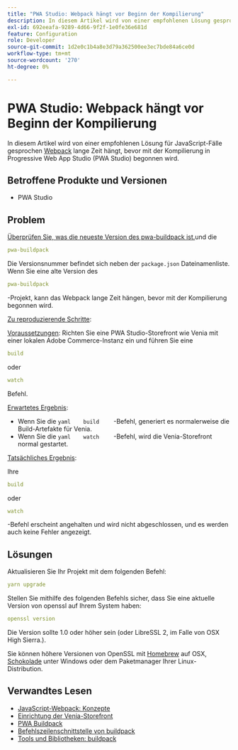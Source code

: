 ```yaml
---
title: "PWA Studio: Webpack hängt vor Beginn der Kompilierung"
description: In diesem Artikel wird von einer empfohlenen Lösung gesprochen, wenn ein JavaScript [Webpack](https://magento.github.io/pwa-studio/technologies/tools-libraries/#webpack) lange Zeit hängt, bevor mit der Kompilierung in Progressive Web App Studio (PWA Studio) begonnen wird.
exl-id: 692eeafa-9289-4d66-9f2f-1e0fe36e681d
feature: Configuration
role: Developer
source-git-commit: 1d2e0c1b4a8e3d79a362500ee3ec7bde84a6ce0d
workflow-type: tm+mt
source-wordcount: '270'
ht-degree: 0%

---
```


# PWA Studio: Webpack hängt vor Beginn der Kompilierung

In diesem Artikel wird von einer empfohlenen Lösung für JavaScript-Fälle gesprochen [Webpack](https://magento.github.io/pwa-studio/technologies/tools-libraries/#webpack) lange Zeit hängt, bevor mit der Kompilierung in Progressive Web App Studio (PWA Studio) begonnen wird.

## Betroffene Produkte und Versionen

* PWA Studio

## Problem

[Überprüfen Sie, was die neueste Version des pwa-buildpack ist.](https://github.com/magento/pwa-studio/tree/master/packages/pwa-buildpack)und die

```yaml
pwa-buildpack
```

Die Versionsnummer befindet sich neben der `package.json` Dateinamenliste. Wenn Sie eine alte Version des

```yaml
pwa-buildpack
```

-Projekt, kann das Webpack lange Zeit hängen, bevor mit der Kompilierung begonnen wird.

<u>Zu reproduzierende Schritte</u>:

<u>Voraussetzungen</u>: Richten Sie eine PWA Studio-Storefront wie Venia mit einer lokalen Adobe Commerce-Instanz ein und führen Sie eine

```yaml
build
```

oder

```yaml
watch
```

Befehl.

<u>Erwartetes Ergebnis</u>:

* Wenn Sie die    ```yaml    build    ```    -Befehl, generiert es normalerweise die Build-Artefakte für Venia.
* Wenn Sie die    ```yaml    watch    ```    -Befehl, wird die Venia-Storefront normal gestartet.

<u>Tatsächliches Ergebnis</u>:

Ihre

```yaml
build
```

oder

```yaml
watch
```

-Befehl erscheint angehalten und wird nicht abgeschlossen, und es werden auch keine Fehler angezeigt.

## Lösungen

Aktualisieren Sie Ihr Projekt mit dem folgenden Befehl:

```yaml
yarn upgrade
```

Stellen Sie mithilfe des folgenden Befehls sicher, dass Sie eine aktuelle Version von openssl auf Ihrem System haben:

```yaml
openssl version
```

Die Version sollte 1.0 oder höher sein (oder LibreSSL 2, im Falle von OSX High Sierra.).

Sie können höhere Versionen von OpenSSL mit [Homebrew](https://brew.sh/) auf OSX, [Schokolade](https://chocolatey.org/) unter Windows oder dem Paketmanager Ihrer Linux-Distribution.

## Verwandtes Lesen

* [JavaScript-Webpack: Konzepte](https://webpack.js.org/concepts/)
* [Einrichtung der Venia-Storefront](https://magento.github.io/pwa-studio/venia-pwa-concept/setup/)
* [PWA Buildpack](https://magento.github.io/pwa-studio/pwa-buildpack/)
* [Befehlszeilenschnittstelle von buildpack](https://magento.github.io/pwa-studio/pwa-buildpack/reference/buildpack-cli/)
* [Tools und Bibliotheken: buildpack](https://magento.github.io/pwa-studio/technologies/tools-libraries/#webpack)
